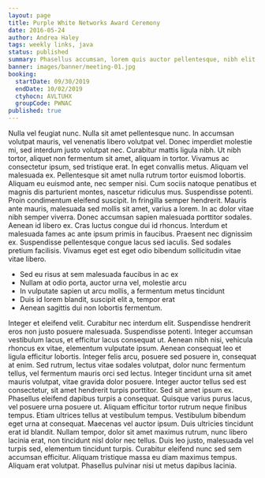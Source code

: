 ```yaml
---
layout: page
title: Purple White Networks Award Ceremony
date: 2016-05-24
author: Andrea Haley
tags: weekly links, java
status: published
summary: Phasellus accumsan, lorem quis auctor pellentesque, nibh elit.
banner: images/banner/meeting-01.jpg
booking:
  startDate: 09/30/2019
  endDate: 10/02/2019
  ctyhocn: AVLTUHX
  groupCode: PWNAC
published: true
---
```

Nulla vel feugiat nunc. Nulla sit amet pellentesque nunc. In accumsan volutpat mauris, vel venenatis libero volutpat vel. Donec imperdiet molestie mi, sed interdum justo volutpat nec. Curabitur mattis ligula nibh. Ut nibh tortor, aliquet non fermentum sit amet, aliquam in tortor. Vivamus ac consectetur ipsum, sed tristique erat. In eget convallis metus. Aliquam vel malesuada ex. Pellentesque sit amet nulla rutrum tortor euismod lobortis. Aliquam eu euismod ante, nec semper nisi. Cum sociis natoque penatibus et magnis dis parturient montes, nascetur ridiculus mus.
Suspendisse potenti. Proin condimentum eleifend suscipit. In fringilla semper hendrerit. Mauris ante mauris, malesuada sed mollis sit amet, varius a lorem. In ac dolor vitae nibh semper viverra. Donec accumsan sapien malesuada porttitor sodales. Aenean id libero ex. Cras luctus congue dui id rhoncus. Interdum et malesuada fames ac ante ipsum primis in faucibus. Praesent nec dignissim ex. Suspendisse pellentesque congue lacus sed iaculis. Sed sodales pretium facilisis. Vivamus eget est eget odio bibendum sollicitudin vitae vitae libero.

* Sed eu risus at sem malesuada faucibus in ac ex
* Nullam at odio porta, auctor urna vel, molestie arcu
* In vulputate sapien ut arcu mollis, a fermentum metus tincidunt
* Duis id lorem blandit, suscipit elit a, tempor erat
* Aenean sagittis dui non lobortis fermentum.

Integer et eleifend velit. Curabitur nec interdum elit. Suspendisse hendrerit eros non justo posuere malesuada. Suspendisse potenti. Integer accumsan vestibulum lacus, et efficitur lacus consequat ut. Aenean nibh nisi, vehicula rhoncus ex vitae, elementum vulputate ipsum. Aenean consequat leo et ligula efficitur lobortis. Integer felis arcu, posuere sed posuere in, consequat at enim. Sed rutrum, lectus vitae sodales volutpat, dolor nunc fermentum tellus, vel fermentum mauris orci sed lectus. Integer tincidunt urna sit amet mauris volutpat, vitae gravida dolor posuere. Integer auctor tellus sed est consectetur, sit amet hendrerit turpis porttitor. Sed sit amet ipsum ex. Phasellus eleifend dapibus turpis a consequat. Quisque varius purus lacus, vel posuere urna posuere ut. Aliquam efficitur tortor rutrum neque finibus tempus.
Etiam ultrices tellus at vestibulum tempus. Vestibulum bibendum eget urna at consequat. Maecenas vel auctor ipsum. Duis ultricies tincidunt erat id blandit. Nullam tempor, dolor sit amet maximus rutrum, nunc libero lacinia erat, non tincidunt nisl dolor nec tellus. Duis leo justo, malesuada vel turpis sed, elementum tincidunt turpis. Curabitur eleifend nunc sed sem accumsan efficitur. Aliquam tristique massa eu diam maximus tempus. Aliquam erat volutpat. Phasellus pulvinar nisi ut metus dapibus lacinia.
